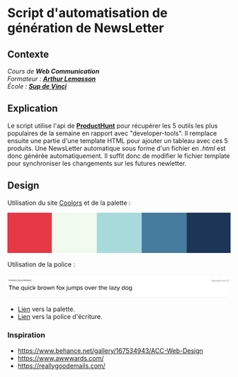# Script d'automatisation de génération de NewsLetter
## Contexte
*Cours de **Web Communication***\
*Formateur : **[Arthur Lemasson](https://www.linkedin.com/in/arthur-lemasson-0b6589b1/)***\
*École : **[Sup de Vinci](https://www.supdevinci.fr/)***

## Explication
Le script utilise l'api de **[ProductHunt](https://api.producthunt.com/v2/docs)** pour récupérer les 5 outils les plus populaires de la semaine en rapport avec "developer-tools".
Il remplace ensuite une partie d'une template HTML pour ajouter un tableau avec ces 5 produits.
Une NewsLetter automatique sous forme d'un fichier en *.html* est donc générée automatiquement.
Il suffit donc de modifier le fichier template pour synchroniser les changements sur les futures newletter.

## Design
Utilisation du site [Coolors](https://coolors.co/) et de la palette :

![img.png](assets/img.png)

Utilisation de la police :

![img_1.png](assets/img_1.png)

- [Lien](https://coolors.co/palette/e63946-f1faee-a8dadc-457b9d-1d3557) vers la palette.
- [Lien](https://fonts.adobe.com/fonts/proxima-nova#fonts-section) vers la police d'écriture.

### Inspiration 
- https://www.behance.net/gallery/167534943/ACC-Web-Design
- https://www.awwwards.com/
- https://reallygoodemails.com/
